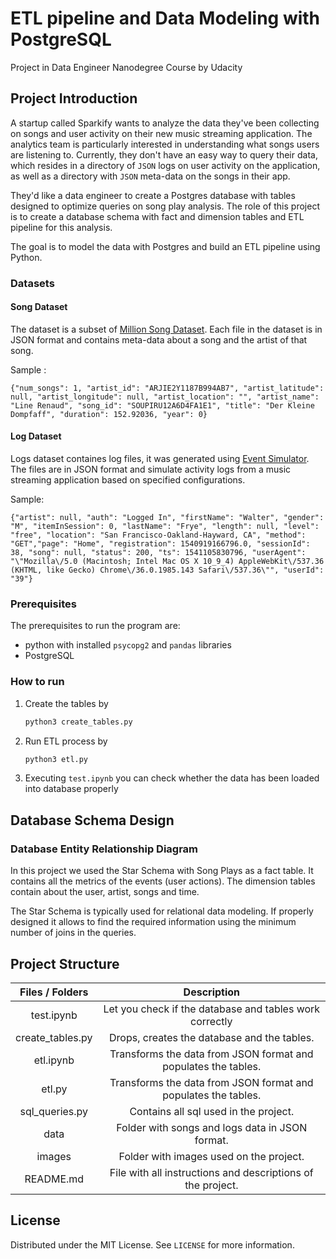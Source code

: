 # ETL pipeline and Data Modeling with PostgreSQL

<p align="left">
  Project in Data Engineer Nanodegree Course by Udacity
  <br />
 </p>


## Project Introduction

<!-- Describing the project in brief -->

A startup called Sparkify wants to analyze the data they've been collecting on songs and user activity on their new music streaming application. The analytics team is particularly interested in understanding what songs users are listening to. Currently, they don't have an easy way to query their data, which resides in a directory of `JSON` logs on user activity on the application, as well as a directory with `JSON` meta-data on the songs in their app.

They'd like a data engineer to create a Postgres database with tables designed to optimize queries on song play analysis. The role of this project is to create a database schema with fact and dimension tables and ETL pipeline for this analysis. 

The goal is to model the data with Postgres and build an ETL pipeline using Python.

### Datasets
#### Song Dataset
The dataset is a subset of [Million Song Dataset](http://millionsongdataset.com/).  Each file in the dataset is in JSON format and contains meta-data about a song and the artist of that song. 

Sample :
```
{"num_songs": 1, "artist_id": "ARJIE2Y1187B994AB7", "artist_latitude": null, "artist_longitude": null, "artist_location": "", "artist_name": "Line Renaud", "song_id": "SOUPIRU12A6D4FA1E1", "title": "Der Kleine Dompfaff", "duration": 152.92036, "year": 0}
```

#### Log Dataset
Logs dataset containes log files, it was generated using [Event Simulator](https://github.com/Interana/eventsim).  The files are in JSON format and simulate activity logs from a music streaming application based on specified configurations.

Sample:
```
{"artist": null, "auth": "Logged In", "firstName": "Walter", "gender": "M", "itemInSession": 0, "lastName": "Frye", "length": null, "level": "free", "location": "San Francisco-Oakland-Hayward, CA", "method": "GET","page": "Home", "registration": 1540919166796.0, "sessionId": 38, "song": null, "status": 200, "ts": 1541105830796, "userAgent": "\"Mozilla\/5.0 (Macintosh; Intel Mac OS X 10_9_4) AppleWebKit\/537.36 (KHTML, like Gecko) Chrome\/36.0.1985.143 Safari\/537.36\"", "userId": "39"}
```


### Prerequisites

The prerequisites to run the program are:

* python with installed `psycopg2` and `pandas` libraries
* PostgreSQL 

### How to run

1. Create the tables by

   ```python
   python3 create_tables.py
   ```

2. Run ETL process by 

   ```python
   python3 etl.py
   ```

3. Executing `test.ipynb` you can check whether the data has been loaded into database properly 



## Database Schema Design

### Database Entity Relationship Diagram 

In this project we used the Star Schema with Song Plays as a fact table. It  contains all the metrics of the events (user actions). The dimension tables contain about the user, artist, songs and time.

The Star Schema is typically used for relational data modeling. If properly designed it allows to find the required information using the minimum number of joins in the queries. 

## Project Structure

| Files / Folders  |                                     Description                                              |
| :--------------: | :------------------------------------------------------------------------------------------: |
|    test.ipynb    | Let you check if the database and tables work correctly |
| create_tables.py | Drops, creates the database and the tables. |
|    etl.ipynb     | Transforms the data from JSON format and populates the tables.|
|      etl.py      | Transforms the data from JSON format and populates the tables.|
|  sql_queries.py  | Contains all sql used in the project.|
|       data       | Folder with songs and logs data in JSON format. |
|      images      | Folder with images used on the project.|
|    README.md     | File with all instructions and descriptions of the project.|                                  

<!-- LICENSE -->

## License

Distributed under the MIT License. See `LICENSE` for more information.


<!-- CONTACT -->
